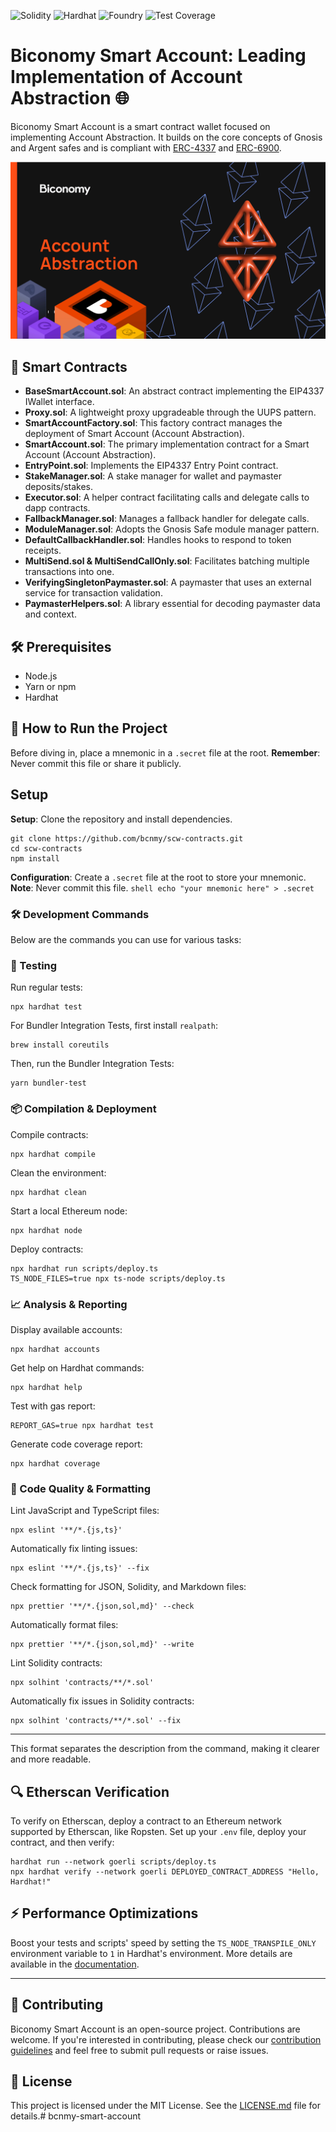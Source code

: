 ![Solidity](https://img.shields.io/badge/Solidity-0.8.17-blue.svg) ![Hardhat](https://img.shields.io/badge/Framework-Hardhat-brightgreen.svg) ![Foundry](https://img.shields.io/badge/Framework-Foundry-orange.svg) ![Test Coverage](https://img.shields.io/badge/Coverage-45%25-red.svg)

# Biconomy Smart Account: Leading Implementation of Account Abstraction 🌐

Biconomy Smart Account is a smart contract wallet focused on implementing Account Abstraction. It builds on the core concepts of Gnosis and Argent safes and is compliant with [ERC-4337](https://eips.ethereum.org/EIPS/eip-4337) and [ERC-6900](https://eips.ethereum.org/EIPS/eip-6900).

<p align="center"><img src="./assets/readme/biconomy-account-abstraction.png" width="550" alt="Biconomy Account Abstraction Banner"></p>

## 📜 Smart Contracts

- **BaseSmartAccount.sol**: An abstract contract implementing the EIP4337 IWallet interface.
- **Proxy.sol**: A lightweight proxy upgradeable through the UUPS pattern.
- **SmartAccountFactory.sol**: This factory contract manages the deployment of Smart Account (Account Abstraction).
- **SmartAccount.sol**: The primary implementation contract for a Smart Account (Account Abstraction).
- **EntryPoint.sol**: Implements the EIP4337 Entry Point contract.
- **StakeManager.sol**: A stake manager for wallet and paymaster deposits/stakes.
- **Executor.sol**: A helper contract facilitating calls and delegate calls to dapp contracts.
- **FallbackManager.sol**: Manages a fallback handler for delegate calls.
- **ModuleManager.sol**: Adopts the Gnosis Safe module manager pattern.
- **DefaultCallbackHandler.sol**: Handles hooks to respond to token receipts.
- **MultiSend.sol & MultiSendCallOnly.sol**: Facilitates batching multiple transactions into one.
- **VerifyingSingletonPaymaster.sol**: A paymaster that uses an external service for transaction validation.
- **PaymasterHelpers.sol**: A library essential for decoding paymaster data and context.

## 🛠️ Prerequisites

- Node.js
- Yarn or npm
- Hardhat

## 🚀 How to Run the Project

Before diving in, place a mnemonic in a `.secret` file at the root.
**Remember**: Never commit this file or share it publicly.

## Setup

**Setup**: Clone the repository and install dependencies.

   ```shell
   git clone https://github.com/bcnmy/scw-contracts.git
   cd scw-contracts
   npm install
   ```

**Configuration**: Create a `.secret` file at the root to store your mnemonic.
   **Note**: Never commit this file.
   `shell
    echo "your mnemonic here" > .secret
    `

### 🛠️ Development Commands

Below are the commands you can use for various tasks:

### 🧪 Testing

Run regular tests:

```shell
npx hardhat test
```

For Bundler Integration Tests, first install `realpath`:

```shell
brew install coreutils
```

Then, run the Bundler Integration Tests:

```shell
yarn bundler-test
```

### 📦 Compilation & Deployment

Compile contracts:

```shell
npx hardhat compile
```

Clean the environment:

```shell
npx hardhat clean
```

Start a local Ethereum node:

```shell
npx hardhat node
```

Deploy contracts:

```shell
npx hardhat run scripts/deploy.ts
TS_NODE_FILES=true npx ts-node scripts/deploy.ts
```

### 📈 Analysis & Reporting

Display available accounts:

```shell
npx hardhat accounts
```

Get help on Hardhat commands:

```shell
npx hardhat help
```

Test with gas report:

```shell
REPORT_GAS=true npx hardhat test
```

Generate code coverage report:

```shell
npx hardhat coverage
```

### 🧹 Code Quality & Formatting

Lint JavaScript and TypeScript files:

```shell
npx eslint '**/*.{js,ts}'
```

Automatically fix linting issues:

```shell
npx eslint '**/*.{js,ts}' --fix
```

Check formatting for JSON, Solidity, and Markdown files:

```shell
npx prettier '**/*.{json,sol,md}' --check
```

Automatically format files:

```shell
npx prettier '**/*.{json,sol,md}' --write
```

Lint Solidity contracts:

```shell
npx solhint 'contracts/**/*.sol'
```

Automatically fix issues in Solidity contracts:

```shell
npx solhint 'contracts/**/*.sol' --fix
```

---

This format separates the description from the command, making it clearer and more readable.

## 🔍 Etherscan Verification

To verify on Etherscan, deploy a contract to an Ethereum network supported by Etherscan, like Ropsten. Set up your `.env` file, deploy your contract, and then verify:

```shell
hardhat run --network goerli scripts/deploy.ts
npx hardhat verify --network goerli DEPLOYED_CONTRACT_ADDRESS "Hello, Hardhat!"
```

## ⚡ Performance Optimizations

Boost your tests and scripts' speed by setting the `TS_NODE_TRANSPILE_ONLY` environment variable to `1` in Hardhat's environment. More details are available in the [documentation](https://hardhat.org/guides/typescript.html#performance-optimizations).

---

## 🤝 Contributing

Biconomy Smart Account is an open-source project. Contributions are welcome. If you're interested in contributing, please check our [contribution guidelines](./CONTRIBUTING.md) and feel free to submit pull requests or raise issues.

## 📜 License

This project is licensed under the MIT License. See the [LICENSE.md](./LICENSE.md) file for details.# bcnmy-smart-account
